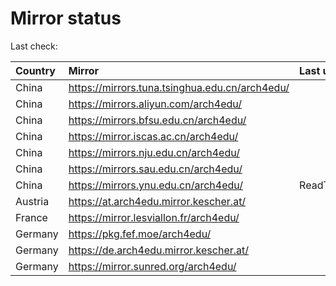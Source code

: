 <script src="./time.js"></script>
# Mirror status
Last check: <script type="text/javascript">localize(1690773463.1518757);</script>

|Country|Mirror|Last update|
|:------|:-----|:----------|
|China|https://mirrors.tuna.tsinghua.edu.cn/arch4edu/|<script type="text/javascript">localize(1690741696);</script>|
|China|https://mirrors.aliyun.com/arch4edu/|<script type="text/javascript">localize(1690698476);</script>|
|China|https://mirrors.bfsu.edu.cn/arch4edu/|<script type="text/javascript">localize(1690741696);</script>|
|China|https://mirror.iscas.ac.cn/arch4edu/|<script type="text/javascript">localize(1690741696);</script>|
|China|https://mirrors.nju.edu.cn/arch4edu/|<script type="text/javascript">localize(1690698476);</script>|
|China|https://mirrors.sau.edu.cn/arch4edu/|<script type="text/javascript">localize(1690741696);</script>|
|China|https://mirrors.ynu.edu.cn/arch4edu/|ReadTimeout|
|Austria|https://at.arch4edu.mirror.kescher.at/|<script type="text/javascript">localize(1690741696);</script>|
|France|https://mirror.lesviallon.fr/arch4edu/|<script type="text/javascript">localize(1689402753);</script>|
|Germany|https://pkg.fef.moe/arch4edu/|<script type="text/javascript">localize(1690741696);</script>|
|Germany|https://de.arch4edu.mirror.kescher.at/|<script type="text/javascript">localize(1690741696);</script>|
|Germany|https://mirror.sunred.org/arch4edu/|<script type="text/javascript">localize(1690741696);</script>|

<script src="./tablefilter/tablefilter.js"></script>
<script src="./table.js"></script>